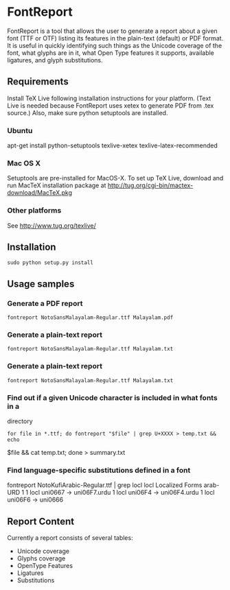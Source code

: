 # FontReport

FontReport is a tool that allows the user to generate a report about a given
font (TTF or OTF) listing its features in the plain-text (default) or PDF
format. It is useful in quickly identifying such things as the Unicode coverage
of the font, what glyphs are in it, what Open Type features it supports,
available ligatures, and glyph substitutions.

## Requirements

Install TeX Live following installation instructions for your platform. (Text
Live is needed because FontReport uses xetex to generate PDF from .tex source.)
Also, make sure python setuptools are installed.

### Ubuntu

apt-get install python-setuptools texlive-xetex texlive-latex-recommended

### Mac OS X
Setuptools are pre-installed for MacOS-X. To set up TeX Live, download and run
MacTeX installation package at http://tug.org/cgi-bin/mactex-download/MacTeX.pkg

### Other platforms

See http://www.tug.org/texlive/

## Installation

    sudo python setup.py install

## Usage samples

### Generate a PDF report

    fontreport NotoSansMalayalam-Regular.ttf Malayalam.pdf

### Generate a plain-text report

    fontreport NotoSansMalayalam-Regular.ttf Malayalam.txt

### Generate a plain-text report

    fontreport NotoSansMalayalam-Regular.ttf Malayalam.txt

### Find out if a given Unicode character is included in what fonts in a
directory

    for file in *.ttf; do fontreport "$file" | grep U+XXXX > temp.txt && echo
$file && cat temp.txt; done > summary.txt

### Find language-specific substitutions defined in a font
fontreport NotoKufiArabic-Regular.ttf | grep locl
locl  Localized Forms arab-URD  1
   1  locl                  uni0667 -> uni06F7.urdu
   1  locl                  uni06F4 -> uni06F4.urdu
   1  locl                  uni06F6 -> uni0666


## Report Content
Currently a report consists of several tables:

*  Unicode coverage
*  Glyphs coverage
*  OpenType Features
*  Ligatures
*  Substitutions

